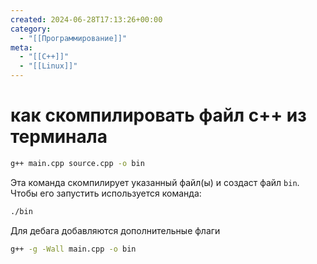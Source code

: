 ```yaml
---
created: 2024-06-28T17:13:26+00:00
category:
  - "[[Программирование]]"
meta:
  - "[[C++]]"
  - "[[Linux]]"
---
```


# как скомпилировать файл c++ из терминала

```bash
g++ main.cpp source.cpp -o bin
```

Эта команда скомпилирует указанный файл(ы) и создаст файл `bin`. Чтобы его запустить используется команда:

```bash
./bin
```

Для дебага добавляются дополнительные флаги

```bash
g++ -g -Wall main.cpp -o bin
```
